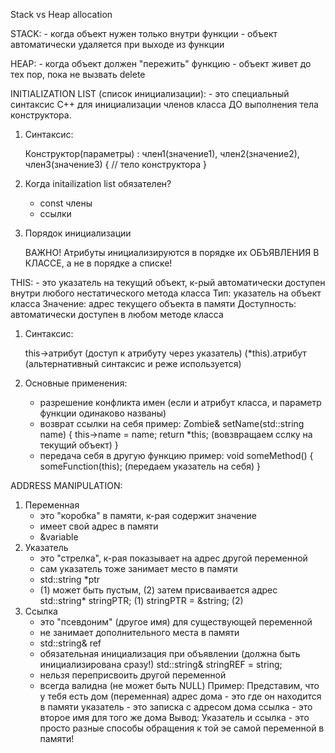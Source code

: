Stack vs Heap allocation

STACK:
	- когда объект нужен только внутри функции
	- объект автоматически удаляется при выходе из функции

HEAP:
	- когда объект должен "пережить" функцию
	- объект живет до тех пор, пока не вызвать delete

INITIALIZATION LIST (список инициализации):
	- это специальный синтаксис С++ для инициализации членов класса ДО выполнения тела конструктора.
1. Синтаксис:

	Конструктор(параметры) : член1(значение1), член2(значение2), член3(значение3) {
		// тело конструктора
	}
2. Когда initailization list обязателен?

	- const члены
	- ссылки
3. Порядок инициализации

	ВАЖНО! Атрибуты инициализируются в порядке их ОБЪЯВЛЕНИЯ В КЛАССЕ, а не в порядке а списке!

THIS:
	- это указатель на текущий объект, к-рый автоматически доступен внутри любого нестатического метода класса
Тип:			указатель на объект класса
Значение:		адрес текущего объекта в памяти
Доступность:	автоматически доступен в любом методе класса
1. Синтаксис:

	this->атрибут	(доступ к атрибуту через указатель)
	(*this).атрибут	(альтернативный синтаксис и реже используется)
2. Основные применения:
	- разрешение конфликта имен (если и атрибут класса, и параметр функции одинаково названы)
	- возврат ссылки на себя
	  пример: Zombie& setName(std::string name) {
				this->name = name;
				return *this;		(вовзвращаем сслку на текущий объект)
			}
	- передача себя в другую функцию
	  пример: void someMethod() {
				someFunction(this);	(передаем указатель на себя)
			}

ADDRESS MANIPULATION:
1. Переменная
	- это "коробка" в памяти, к-рая содержит значение
	- имеет свой адрес в памяти
	- &variable
2. Указатель
	- это "стрелка", к-рая показывает на адрес другой переменной
	- сам указатель тоже занимает место в памяти
	- std::string *ptr
	- (1) может быть пустым, (2) затем присваивается адрес
	  std::string* stringPTR;	(1)
	  stringPTR = &string;		(2)
3. Ссылка
	- это "псевдоним" (другое имя) для существующей переменной
	- не занимает дополнительного места в памяти
	- std::string& ref
	- обязательная инициализация при объявлении (должна быть инициализирована сразу!)
	  std::string& stringREF = string;
	- нельзя переприсвоить другой переменной
	- всегда валидна (не может быть NULL)
Пример:
	Представим, что у тебя есть дом (переменная)
		адрес дома - это где он находится в памяти
		указатель - это записка с адресом дома
		ссылка - это второе имя для того же дома
Вывод:
	Указатель и ссылка - это просто разные способы обращения к той эе самой переменной в памяти!
